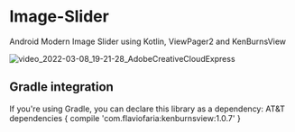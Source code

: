 # Image-Slider

Android Modern Image Slider using Kotlin, ViewPager2 and KenBurnsView

![video_2022-03-08_19-21-28_AdobeCreativeCloudExpress](https://user-images.githubusercontent.com/72391361/157256837-cd32c12c-1c0f-46e9-b412-c5471e3990c9.gif)
## Gradle integration

If you're using Gradle, you can declare this library as a dependency:
AT&amp;T dependencies {
    compile 'com.flaviofaria:kenburnsview:1.0.7'
}
